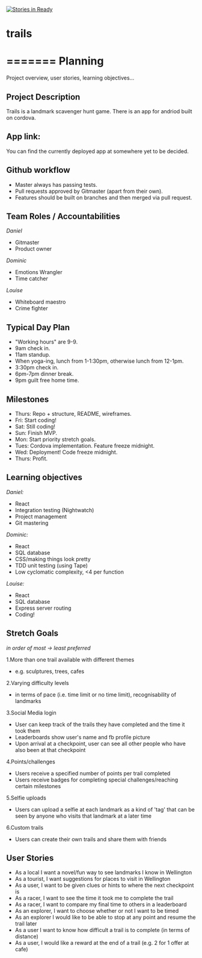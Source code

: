 [![Stories in Ready](https://badge.waffle.io/danieldelacruz01/trails.png?label=ready&title=Ready)](https://waffle.io/danieldelacruz01/trails)
# trails

=======
Planning
========
Project overview, user stories, learning objectives...

Project Description
-------------------
Trails is a landmark scavenger hunt game. There is an app for andriod built on cordova.

App link:
---------
You can find the currently deployed app at somewhere yet to be decided.

Github workflow
---------------
* Master always has passing tests.
* Pull requests approved by Gitmaster (apart from their own).
* Features should be built on branches and then merged via pull request.

Team Roles / Accountabilities
-----------------------------
*Daniel*

* Gitmaster
* Product owner

*Dominic*

* Emotions Wrangler
* Time catcher

*Louise*

* Whiteboard maestro
* Crime fighter

Typical Day Plan
-------------------
* "Working hours" are 9-9.
* 9am check in.
* 11am standup.
* When yoga-ing, lunch from 1-1:30pm, otherwise lunch from 12-1pm.
* 3:30pm check in.
* 6pm-7pm dinner break.
* 9pm guilt free home time.

Milestones
----------
* Thurs: Repo + structure, README, wireframes.
* Fri:   Start coding!
* Sat:   Still coding!
* Sun:   Finish MVP.
* Mon:   Start priority stretch goals.
* Tues:  Cordova implementation. Feature freeze midnight.
* Wed:   Deployment! Code freeze midnight.
* Thurs: Profit.

## Learning objectives

*Daniel:*
* React
* Integration testing (Nightwatch)
* Project management
* Git mastering

*Dominic:*
* React
* SQL database
* CSS/making things look pretty
* TDD unit testing (using Tape)
* Low cyclomatic complexity, <4 per function

*Louise:*
* React
* SQL database
* Express server routing
* Coding!

## Stretch Goals

*in order of most -> least preferred*


1.More than one trail available with different themes

* e.g. sculptures, trees, cafes


2.Varying difficulty levels

* in terms of pace (i.e. time limit or no time limit), recognisability of landmarks


3.Social Media login

* User can keep track of the trails they have completed and the time it took them
* Leaderboards show user's name and fb profile picture
* Upon arrival at a checkpoint, user can see all other people who have also been at that checkpoint


4.Points/challenges

* Users receive a specified number of points per trail completed
* Users receive badges for completing special challenges/reaching certain milestones


5.Selfie uploads

* Users can upload a selfie at each landmark as a kind of 'tag' that can be seen by anyone who visits that landmark at a later time


6.Custom trails

* Users can create their own trails and share them with friends


## User Stories
* As a local I want a novel/fun way to see landmarks I know in Wellington
* As a tourist, I want suggestions for places to visit in Wellington
* As a user, I want to be given clues or hints to where the next checkpoint is
* As a racer, I want to see the time it took me to complete the trail
* As a racer, I want to compare my final time to others in a leaderboard
* As an explorer, I want to choose whether or not I want to be timed
* As an explorer I would like to be able to stop at any point and resume the trail later
* As a user I want to know how difficult a trail is to complete (in terms of distance)
* As a user, I would like a reward at the end of a trail (e.g. 2 for 1 offer at cafe)

